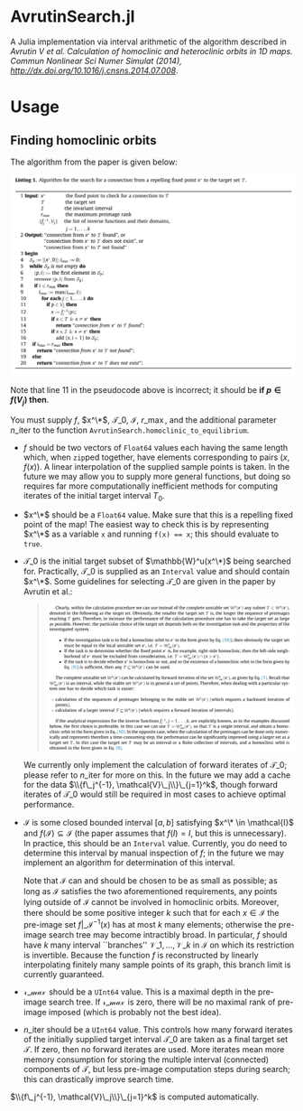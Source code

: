 # AvrutinSearch.jl
A Julia implementation via interval arithmetic of the algorithm described in *Avrutin V et al. Calculation of homoclinic and heteroclinic orbits in 1D maps. Commun Nonlinear Sci Numer Simulat (2014), http://dx.doi.org/10.1016/j.cnsns.2014.07.008*.

# Usage

## Finding homoclinic orbits
The algorithm from the paper is given below:

![Listing 1 from *Avrutin V et al.*](AvrutinSearch/docs/resources/Listing1_pseudocode.png)

Note that line 11 in the pseudocode above is incorrect; it should be **if $p \in f(V_j)$ then**.

You must supply $f$, $x^\*$, $\mathcal{T}\_0$, $\mathcal{I}$, $r\_{\max}$, and the additional parameter $n\_{\text{iter}}$ to the function `AvrutinSearch.homoclinic_to_equilibrium`.

- $f$ should be two vectors of `Float64` values each having the same length which, when `zip`ped together, have elements corresponding to pairs $(x, f(x))$.
  A linear interpolation of the supplied sample points is taken.
  In the future we may allow you to supply more general functions, but doing so requires far more computationally inefficient methods for computing iterates of the initial target interval $T_0$.
  
- $x^\*$ should be a `Float64` value. Make sure that this is a repelling fixed point of the map!
  The easiest way to check this is by representing $x^\*$ as a variable `x` and running `f(x) == x`; this should evaluate to `true`.

- $\mathcal{T}\_0$ is the initial target subset of $\mathbb{W}^u(x^\*)$ being searched for.
  Practically, $\mathcal{T}\_0$ is supplied as an `Interval` value and should contain $x^\*$.
  Some guidelines for selecting $\mathcal{T}\_0$ are given in the paper by Avrutin et al.:

  > ![Determination of target sets from *Avrutin V et al.*](AvrutinSearch/docs/resources/target_set_determination.png)

  We currently only implement the calculation of forward iterates of $\mathcal{T}\_0$; please refer to $n\_{\text{iter}}$ for more on this.
  In the future we may add a cache for the data $\\{f\_j^{-1}, \mathcal{V}\_j\\}\_{j=1}^k$, though forward iterates of $\mathcal{T}\_0$ would still be required in most cases to achieve optimal performance.

- $\mathcal{I}$ is some closed bounded interval $[a, b]$ satisfying $x^\* \in \mathcal{I}$ and $f(\mathcal{I}) \subseteq \mathcal{I}$ (the paper assumes that $f(I) = I$, but this is unnecessary).
  In practice, this should be an `Interval` value.
  Currently, you do need to determine this interval by manual inspection of $f$; in the future we may implement an algorithm for determination of this interval.
  
  Note that $\mathcal{I}$ can and should be chosen to be as small as possible; as long as $\mathcal{I}$ satisfies the two aforementioned requirements, any points lying outside of $\mathcal{I}$ cannot be involved in homoclinic orbits.
  Moreover, there should be some positive integer $k$ such that for each $x \in \mathcal{I}$ the pre-image set $f|\_\mathcal{I}^{-1}(x)$ has at most $k$ many elements; otherwise the pre-image search tree may become intractibly broad.
  In particular, $f$ should have $k$ many interval ``branches'' $\mathcal{V}\_1, \dots, \mathcal{V}\_k$ in $\mathcal{I}$ on which its restriction is invertible.
  Because the function $f$ is reconstructed by linearly interpolating finitely many sample points of its graph, this branch limit is currently guaranteed.

- $\mathcal{r\_{\max}}$ should be a `UInt64` value.
  This is a maximal depth in the pre-image search tree.
  If $\mathcal{r\_{\max}}$ is zero, there will be no maximal rank of pre-image imposed (which is probably not the best idea).

- $n\_{\text{iter}}$ should be a `UInt64` value.
  This controls how many forward iterates of the initially supplied target interval $\mathcal{T}\_0$ are taken as a final target set $\mathcal{T}$.
  If zero, then no forward iterates are used.
  More iterates mean more memory consumption for storing the multiple interval (connected) components of $\mathcal{T}$, but less pre-image computation steps during search; this can drastically improve search time.

$\\{f\_j^{-1}, \mathcal{V}\_j\\}\_{j=1}^k$ is computed automatically.
